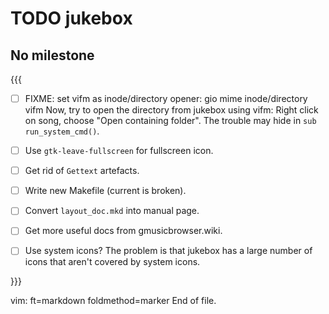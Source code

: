 TODO jukebox
============


No milestone
------------

{{{

  - [ ] FIXME: set vifm as inode/directory opener:
    gio mime inode/directory vifm
    Now, try to open the directory from jukebox using vifm:
    Right click on song, choose "Open containing folder".
    The trouble may hide in `sub run_system_cmd()`.

  - [ ] Use `gtk-leave-fullscreen` for fullscreen icon.

  - [ ] Get rid of `Gettext` artefacts.

  - [ ] Write new Makefile (current is broken).

  - [ ] Convert `layout_doc.mkd` into manual page.

  - [ ] Get more useful docs from gmusicbrowser.wiki.

  - [ ] Use system icons?
    The problem is that jukebox has a large number of icons that aren't covered
    by system icons.

}}}


vim: ft=markdown foldmethod=marker
End of file.
